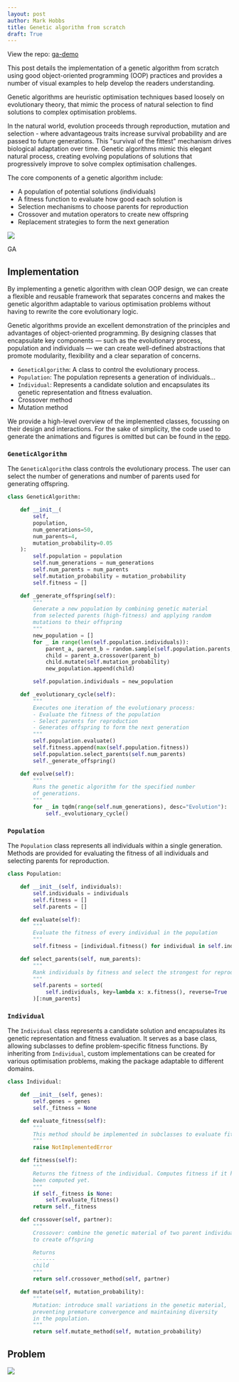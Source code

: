 ```yaml
---
layout: post
author: Mark Hobbs
title: Genetic algorithm from scratch
draft: True
---
```


View the repo: [ga-demo](https://github.com/mark-hobbs/ga-demo/)

This post details the implementation of a genetic algorithm from scratch using good object-oriented programming (OOP) practices and provides a number of visual examples to help develop the readers understanding.

Genetic algorithms are heuristic optimisation techniques based loosely on evolutionary theory, that mimic the process of natural selection to find solutions to complex optimisation problems.

In the natural world, evolution proceeds through reproduction, mutation and selection - where advantageous traits increase survival probability and are passed to future generations. This "survival of the fittest" mechanism drives biological adaptation over time. Genetic algorithms mimic this elegant natural process, creating evolving populations of solutions that progressively improve to solve complex optimisation challenges.

The core components of a genetic algorithm include:
- A population of potential solutions (individuals)
- A fitness function to evaluate how good each solution is
- Selection mechanisms to choose parents for reproduction
- Crossover and mutation operators to create new offspring
- Replacement strategies to form the next generation

![](/assets/images/ga-1.gif)
<figcaption>GA</figcaption>

## Implementation

By implementing a genetic algorithm with clean OOP design, we can create a flexible and reusable framework that separates concerns and makes the genetic algorithm adaptable to various optimisation problems without having to rewrite the core evolutionary logic.

Genetic algorithms provide an excellent demonstration of the principles and advantages of object-oriented programming. By designing classes that encapsulate key components — such as the evolutionary process, population and individuals — we can create well-defined abstractions that promote modularity, flexibility and a clear separation of concerns.

- `GeneticAlgorithm`: A class to control the evolutionary process.
- `Population`: The population represents a generation of individuals...
- `Individual`: Represents a candidate solution and encapsulates its genetic representation and fitness evaluation.
- Crossover method
- Mutation method

We provide a high-level overview of the implemented classes, focussing on their design and interactions. For the sake of simplicity, the code used to generate the animations and figures is omitted but can be found in the [repo](https://github.com/mark-hobbs/ga-demo/).

### `GeneticAlgorithm`

The `GeneticAlgorithm` class controls the evolutionary process. The user can select the number of generations and number of parents used for generating offspring.

```python
class GeneticAlgorithm:

    def __init__(
        self,
        population,
        num_generations=50,
        num_parents=4,
        mutation_probability=0.05
    ):
        self.population = population
        self.num_generations = num_generations
        self.num_parents = num_parents
        self.mutation_probability = mutation_probability
        self.fitness = []

    def _generate_offspring(self):
        """
        Generate a new population by combining genetic material 
        from selected parents (high-fitness) and applying random 
        mutations to their offspring
        """
        new_population = []
        for _ in range(len(self.population.individuals)):
            parent_a, parent_b = random.sample(self.population.parents, 2)
            child = parent_a.crossover(parent_b)
            child.mutate(self.mutation_probability)
            new_population.append(child)

        self.population.individuals = new_population

    def _evolutionary_cycle(self):
        """
        Executes one iteration of the evolutionary process:
        - Evaluate the fitness of the population
        - Select parents for reproduction
        - Generates offspring to form the next generation
        """
        self.population.evaluate()
        self.fitness.append(max(self.population.fitness))
        self.population.select_parents(self.num_parents)
        self._generate_offspring()

    def evolve(self):
        """
        Runs the genetic algorithm for the specified number 
        of generations.
        """
        for _ in tqdm(range(self.num_generations), desc="Evolution"):
            self._evolutionary_cycle()
```

### `Population`

The `Population` class represents all individuals within a single generation. Methods are provided for evaluating the fitness of all individuals and selecting parents for reproduction.

```python
class Population:

    def __init__(self, individuals):
        self.individuals = individuals
        self.fitness = []
        self.parents = []

    def evaluate(self):
        """
        Evaluate the fitness of every individual in the population
        """
        self.fitness = [individual.fitness() for individual in self.individuals]

    def select_parents(self, num_parents):
        """
        Rank individuals by fitness and select the strongest for reproduction
        """
        self.parents = sorted(
            self.individuals, key=lambda x: x.fitness(), reverse=True
        )[:num_parents]
```

### `Individual`

The `Individual` class represents a candidate solution and encapsulates its genetic representation and fitness evaluation. It serves as a base class, allowing subclasses to define problem-specific fitness functions. By inheriting from `Individual`, custom implementations can be created for various optimisation problems, making the package adaptable to different domains.

```python
class Individual:

    def __init__(self, genes):
        self.genes = genes
        self._fitness = None

    def evaluate_fitness(self):
        """
        This method should be implemented in subclasses to evaluate fitness.
        """
        raise NotImplementedError

    def fitness(self):
        """
        Returns the fitness of the individual. Computes fitness if it has not
        been computed yet.
        """
        if self._fitness is None:
            self.evaluate_fitness()
        return self._fitness

    def crossover(self, partner):
        """
        Crossover: combine the genetic material of two parent individuals 
        to create offspring

        Returns
        -------
        child
        """
        return self.crossover_method(self, partner)

    def mutate(self, mutation_probability):
        """
        Mutation: introduce small variations in the genetic material, 
        preventing premature convergence and maintaining diversity 
        in the population.
        """
        return self.mutate_method(self, mutation_probability)
```

## Problem

![](/assets/images/ga-2.gif)
